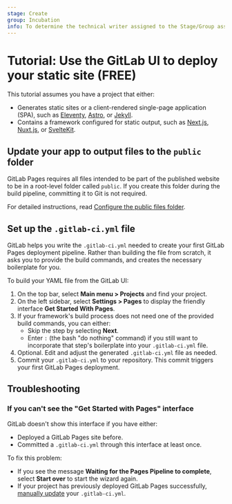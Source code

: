 ```yaml
---
stage: Create
group: Incubation
info: To determine the technical writer assigned to the Stage/Group associated with this page, see https://about.gitlab.com/handbook/engineering/ux/technical-writing/#assignments
---
```


# Tutorial: Use the GitLab UI to deploy your static site **(FREE)**

This tutorial assumes you have a project that either:

- Generates static sites or a client-rendered single-page application (SPA),
  such as [Eleventy](https://www.11ty.dev), [Astro](https://astro.build), or [Jekyll](https://jekyllrb.com).
- Contains a framework configured for static output, such as [Next.js](https://nextjs.org),
  [Nuxt.js](https://nuxtjs.org), or [SvelteKit](https://kit.svelte.dev).

## Update your app to output files to the `public` folder

GitLab Pages requires all files intended to be part of the published website to
be in a root-level folder called `public`. If you create this folder during the build
pipeline, committing it to Git is not required.

For detailed instructions, read [Configure the public files folder](../public_folder.md).

## Set up the `.gitlab-ci.yml` file

GitLab helps you write the `.gitlab-ci.yml` needed to create your first GitLab Pages
deployment pipeline. Rather than building the file from scratch, it asks you to
provide the build commands, and creates the necessary boilerplate for you.

To build your YAML file from the GitLab UI:

1. On the top bar, select **Main menu > Projects** and find your project.
1. On the left sidebar, select **Settings > Pages** to display the friendly
   interface **Get Started With Pages**.
1. If your framework's build process does not need one of the provided build
   commands, you can either:
   - Skip the step by selecting **Next**.
   - Enter `:` (the bash "do nothing" command) if you still want to incorporate that
     step's boilerplate into your `.gitlab-ci.yml` file.
1. Optional. Edit and adjust the generated `.gitlab-ci.yml` file as needed.
1. Commit your `.gitlab-ci.yml` to your repository. This commit triggers your first
   GitLab Pages deployment.

## Troubleshooting

### If you can't see the "Get Started with Pages" interface

GitLab doesn't show this interface if you have either:

- Deployed a GitLab Pages site before.
- Committed a `.gitlab-ci.yml` through this interface at least once.

To fix this problem:

- If you see the message **Waiting for the Pages Pipeline to complete**, select
  **Start over** to start the wizard again.
- If your project has previously deployed GitLab Pages successfully,
  [manually update](pages_from_scratch.md) your `.gitlab-ci.yml`.
